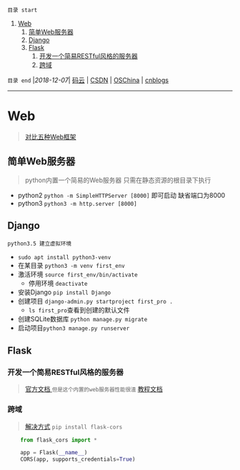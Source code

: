 `目录 start`
 
1. [Web](#web)
    1. [简单Web服务器](#简单web服务器)
    1. [Django](#django)
    1. [Flask](#flask)
        1. [开发一个简易RESTful风格的服务器](#开发一个简易restful风格的服务器)
        1. [跨域](#跨域)

`目录 end` |_2018-12-07_| [码云](https://gitee.com/gin9) | [CSDN](http://blog.csdn.net/kcp606) | [OSChina](https://my.oschina.net/kcp1104) | [cnblogs](http://www.cnblogs.com/kuangcp)
****************************************

# Web
> [对比五种Web框架](https://www.csdn.net/article/2011-02-17/292058)

## 简单Web服务器
> python内置一个简易的Web服务器 只需在静态资源的根目录下执行  
- python2 `python -m SimpleHTTPServer [8000]` 即可启动 缺省端口为8000
- python3 `python3 -m http.server [8000]`

## Django
`python3.5 建立虚拟环境`
- `sudo apt install python3-venv`
- 在某目录 `python3 -m venv first_env`
- 激活环境 `source first_env/bin/activate`
    - 停用环境 `deactivate`
- 安装Django `pip install Django`
- 创建项目 `django-admin.py startproject first_pro . `
    - `ls first_pro`查看到创建的默认文件
- 创建SQLite数据库 `python manage.py migrate`    
- 启动项目`python3 manage.py runserver`

## Flask
### 开发一个简易RESTful风格的服务器
> [官方文档 ](http://www.pythondoc.com/flask-restful/first.html#python-flask-restful-api) `但是这个内置的web服务器性能很渣`
> [教程文档](https://www.tutorialspoint.com/flask/index.htm)

### 跨域
> [解决方式](https://blog.csdn.net/yannanxiu/article/details/53036508)
`pip install flask-cors`

```python
    from flask_cors import *

    app = Flask(__name__)
    CORS(app, supports_credentials=True)
```

